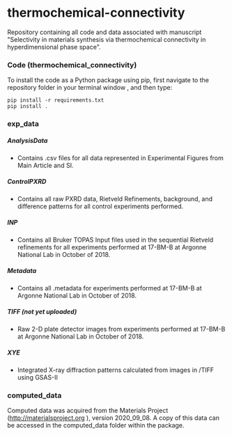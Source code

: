 # thermochemical-connectivity
Repository containing all code and data associated with manuscript "Selectivity in
 materials synthesis via thermochemical connectivity in hyperdimensional phase space".


### Code (thermochemical_connectivity)

To install the code as a Python package using pip, first navigate to the repository
 folder in your terminal window
, and then type:
 
    pip install -r requirements.txt
    pip install .
    

### exp_data
##### AnalysisData
- Contains .csv files for all data represented in Experimental Figures from Main
 Article and SI.

##### ControlPXRD
- Contains all raw PXRD data, Rietveld Refinements, background, and difference
 patterns for all control experiments performed.

##### INP
- Contains all Bruker TOPAS Input files used in the sequential Rietveld refinements
 for all experiments performed at 17-BM-B at Argonne National Lab in October of 2018.

##### Metadata
- Contains all .metadata for experiments performed at 17-BM-B at Argonne National Lab
 in October of 2018.

##### TIFF (not yet uploaded)
- Raw 2-D plate detector images from experiments performed at 17-BM-B at Argonne
 National Lab in October of 2018.

##### XYE
- Integrated X-ray diffraction patterns calculated from images in /TIFF using GSAS-II


### computed_data
Computed data was acquired from the Materials Project (http://materialsproject.org
), version 2020_09_08. A copy of this data can be accessed in the computed_data
 folder within the package.
